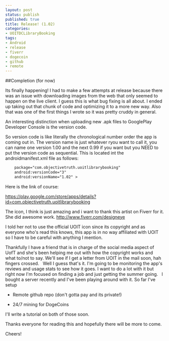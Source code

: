 ```yaml
---
layout: post
status: publish
published: true
title: Release! (1.02)
categories:
- UOITDCLibraryBooking
tags:
- Android
- release
- fiverr
- dogecoin
- github
- remote
---
```

##Completion (for now)

Its finally happening! I had to make a few attempts at release because
there was an issue with downloading images from the web that only seemed
to happen on the live client. I guess this is what bug fixing is all
about. I ended up taking out that chunk of code and optimizing it to a
more new way. Also that was one of the first things I wrote so it was
pretty cruddy in general.

An interesting distinction when uploading new .apk files to GooglePlay
Developer Console is the version code.

So version code is like literally the chronological number order the app
is coming out in. The version name is just whatever ryou want to call
it, you can name one version 1.00 and the next 0.99 if you want but you
NEED to put the version code as sequential. This is located int the
androidmanifest.xml file as follows:

```xml
    package="com.objectivetruth.uoitlibrarybooking"
    android:versionCode="3"
    android:versionName="1.02" >
```

Here is the link of course:

https://play.google.com/store/apps/details?id=com.objectivetruth.uoitlibrarybooking

The icon, I think is just amazing and i want to thank this artist on Fiverr for it. She did awesome work.
http://www.fiverr.com/designeye

I told her not to use the official UOIT icon since its copyright and as everyone who's read this knows, this app is in no way affiliated with UOIT so I have to be careful with anything I mention.

Thankfully I have a friend that is in charge of the social media aspect of UofT and she's been helping me out with how the copyright works and what to/not to say. We'll see if I get a letter from UOIT in the mail soon, hah fingers crossed.
 
Well I guess that's it. I'm going to be monitoring the app's reviews and usage stats to see how it goes. I want to do a lot with it but right now I'm focused on finding a job and just getting the summer going.
 
I bought a server recently and I've been playing around with it. So far I've setup

* Remote github repo (don't gotta pay and its private!)

* 24/7 mining for DogeCoins

I'll write a tutorial on both of those soon.

Thanks everyone for reading this and hopefully there will be more to come.

Cheers!
